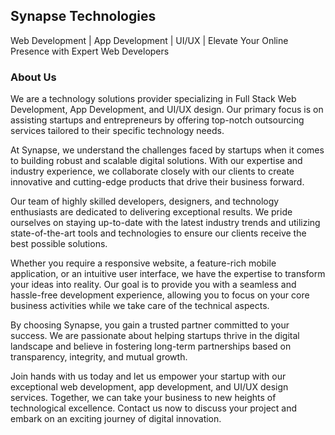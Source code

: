 ## Synapse Technologies

Web Development | App Development | UI/UX | Elevate Your Online Presence with Expert Web Developers

### About Us
We are a technology solutions provider specializing in Full Stack Web Development, App Development, and UI/UX design. Our primary focus is on assisting startups and entrepreneurs by offering top-notch outsourcing services tailored to their specific technology needs.

At Synapse, we understand the challenges faced by startups when it comes to building robust and scalable digital solutions. With our expertise and industry experience, we collaborate closely with our clients to create innovative and cutting-edge products that drive their business forward.

Our team of highly skilled developers, designers, and technology enthusiasts are dedicated to delivering exceptional results. We pride ourselves on staying up-to-date with the latest industry trends and utilizing state-of-the-art tools and technologies to ensure our clients receive the best possible solutions.

Whether you require a responsive website, a feature-rich mobile application, or an intuitive user interface, we have the expertise to transform your ideas into reality. Our goal is to provide you with a seamless and hassle-free development experience, allowing you to focus on your core business activities while we take care of the technical aspects.

By choosing Synapse, you gain a trusted partner committed to your success. We are passionate about helping startups thrive in the digital landscape and believe in fostering long-term partnerships based on transparency, integrity, and mutual growth.

Join hands with us today and let us empower your startup with our exceptional web development, app development, and UI/UX design services. Together, we can take your business to new heights of technological excellence. Contact us now to discuss your project and embark on an exciting journey of digital innovation.
